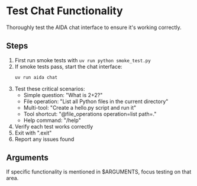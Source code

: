 # Test Chat Functionality

Thoroughly test the AIDA chat interface to ensure it's working correctly.

## Steps

1. First run smoke tests with `uv run python smoke_test.py`
2. If smoke tests pass, start the chat interface:
   ```bash
   uv run aida chat
   ```
3. Test these critical scenarios:
   - Simple question: "What is 2+2?"
   - File operation: "List all Python files in the current directory"
   - Multi-tool: "Create a hello.py script and run it"
   - Tool shortcut: "@file_operations operation=list path=."
   - Help command: "/help"
4. Verify each test works correctly
5. Exit with ".exit"
6. Report any issues found

## Arguments

If specific functionality is mentioned in $ARGUMENTS, focus testing on that area.
